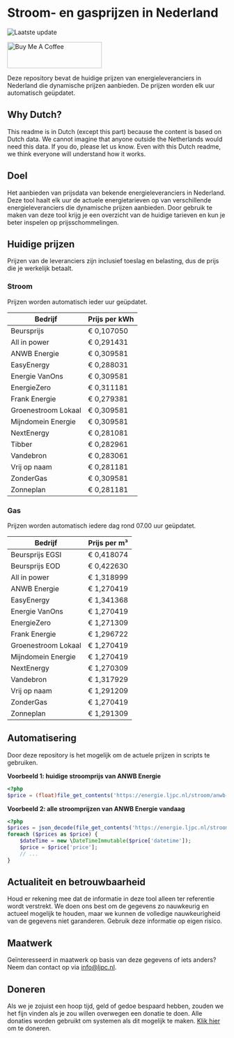 # Stroom- en gasprijzen in Nederland

![Laatste update](https://img.shields.io/badge/laatste%20update-2024--10--29%2005%3A00%20CET-brightgreen)

<a href="https://www.buymeacoffee.com/Lars-" target="_blank"><img src="https://cdn.buymeacoffee.com/buttons/v2/default-orange.png" alt="Buy Me A Coffee" height="60" style="height: 60px !important;width: 217px !important;" ></a>

Deze repository bevat de huidige prijzen van energieleveranciers in Nederland die dynamische prijzen aanbieden. De prijzen worden elk uur automatisch geüpdatet.

## Why Dutch?

This readme is in Dutch (except this part) because the content is based on Dutch data. We cannot imagine that anyone outside the Netherlands would need this data. If you do, please let us know. Even with this Dutch readme, we think
everyone will understand how it works.

## Doel

Het aanbieden van prijsdata van bekende energieleveranciers in Nederland. Deze tool haalt elk uur de actuele energietarieven op van verschillende energieleveranciers die dynamische prijzen aanbieden. Door gebruik te maken van deze tool
krijg je een overzicht van de huidige tarieven en kun je beter inspelen op prijsschommelingen.

## Huidige prijzen

Prijzen van de leveranciers zijn inclusief toeslag en belasting, dus de prijs die je werkelijk betaalt.

### Stroom

Prijzen worden automatisch ieder uur geüpdatet.

 Bedrijf | Prijs per kWh 
---------|---------------
Beursprijs | € 0,107050
All in power | € 0,291431
ANWB Energie | € 0,309581
EasyEnergy | € 0,288031
Energie VanOns | € 0,309581
EnergieZero | € 0,311181
Frank Energie | € 0,279381
Groenestroom Lokaal | € 0,309581
Mijndomein Energie | € 0,309581
NextEnergy | € 0,281081
Tibber | € 0,282961
Vandebron | € 0,283061
Vrij op naam | € 0,281181
ZonderGas | € 0,309581
Zonneplan | € 0,281181


### Gas

Prijzen worden automatisch iedere dag rond 07.00 uur geüpdatet.

 Bedrijf | Prijs per m³ 
---------|--------------
Beursprijs EGSI | € 0,418074
Beursprijs EOD | € 0,422630
All in power | € 1,318999
ANWB Energie | € 1,270419
EasyEnergy | € 1,341368
Energie VanOns | € 1,270419
EnergieZero | € 1,271309
Frank Energie | € 1,296722
Groenestroom Lokaal | € 1,270419
Mijndomein Energie | € 1,270419
NextEnergy | € 1,270309
Vandebron | € 1,317929
Vrij op naam | € 1,291209
ZonderGas | € 1,270419
Zonneplan | € 1,291309


## Automatisering

Door deze repository is het mogelijk om de actuele prijzen in scripts te gebruiken.

**Voorbeeld 1: huidige stroomprijs van ANWB Energie**

```php
<?php
$price = (float)file_get_contents('https://energie.ljpc.nl/stroom/anwb-energie-nu.txt');

```

**Voorbeeld 2: alle stroomprijzen van ANWB Energie vandaag**

```php
<?php
$prices = json_decode(file_get_contents('https://energie.ljpc.nl/stroom/all-in-power-vandaag.json'),true);
foreach ($prices as $price) {
    $dateTime = new \DateTimeImmutable($price['datetime']);
    $price = $price['price'];
    // ...
}
```

## Actualiteit en betrouwbaarheid

Houd er rekening mee dat de informatie in deze tool alleen ter referentie wordt verstrekt. We doen ons best om de gegevens zo nauwkeurig en actueel mogelijk te houden, maar we kunnen de volledige nauwkeurigheid van de gegevens niet
garanderen. Gebruik deze informatie op eigen risico.

## Maatwerk

Geïnteresseerd in maatwerk op basis van deze gegevens of iets anders? Neem dan contact op
via [info@ljpc.nl](mailto:info@ljpc.nl?subject=Energie%20prijzen).

## Doneren

Als we je zojuist een hoop tijd, geld of gedoe bespaard hebben, zouden we het fijn vinden als je zou willen overwegen een
donatie te doen. Alle donaties worden gebruikt om systemen als dit mogelijk te
maken. [Klik hier](https://www.buymeacoffee.com/Lars-) om te doneren.
